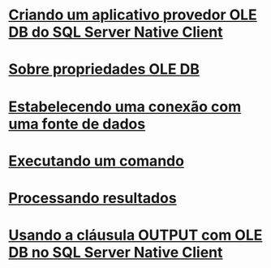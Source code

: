 # [Criando um aplicativo provedor OLE DB do SQL Server Native Client](creating-a-sql-server-native-client-ole-db-provider-application.md)
# [Sobre propriedades OLE DB](about-ole-db-properties.md)
# [Estabelecendo uma conexão com uma fonte de dados](establishing-a-connection-to-a-data-source.md)
# [Executando um comando](executing-a-command.md)
# [Processando resultados](processing-results.md)
# [Usando a cláusula OUTPUT com OLE DB no SQL Server Native Client](using-the-output-clause-with-ole-db-in-sql-server-native-client.md)
